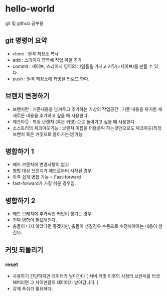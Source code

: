# hello-world
git 및 github 공부용

## git 명령어 요약

- clone : 원격 저장소 복사
- add : 스테이지 영역에 작업 파일 추가
- commit : 세이브, 스테이지 영역의 파일들을 가지고 커밋(=세이브)를 만들 수 있다.
- push : 원격 저장소에 커밋을 업로드 한다.

## 브랜치 변경하기

- 브랜치란 : 기존내용을 남겨두고 추가하는 가상의 작업공간 . 기존 내용을 유지한 채 새로운 내용을 추가하고 싶을 때 사용한다. 
- 체크아웃 : 특정 브랜치 (혹은 커밋) 으로 돌아가고 싶을 때 사용한다.
- 소스트리의 체크아웃기능 : 브랜치 이름을 더블클릭 하는것만으로도 체크아웃(특정 브랜치 혹은 커밋으로 돌아가는것)가능

## 병합하기 1

- 헤드 브랜치에 변경사항이 없고
- 병합 대상 브랜치가 헤드로부터 시작된 경우
- 아주 쉽게 병합 가능 = Fast-forward
- fast-forward가 가장 쉬운 경우임. 

## 병합하기 2

- 헤드 브래치에 추가적인 커밋이 생기는 경우
- 진짜 병합이 필요해진다.
- 충돌이 나지 않았다면 좋겠지만, 충돌이 생길경우 수동으로 수정해야하는 내용이 생긴다.

## 커밋 되돌리기

### reset

- 사용하기 간단하지만 데이터가 날아간다 ( 서버 커밋 이후의 시점의 브랜치를 리셋해버리면 그 차이만큼의 데이터가 날아갑니다. )
- 강제 푸쉬가 필요하다.